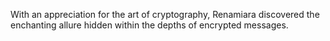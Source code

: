 With an appreciation for the art of cryptography, Renamiara discovered the enchanting allure hidden within the depths of encrypted messages.
